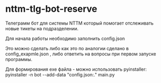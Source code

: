 # nttm-tlg-bot-reserve
Телеграмм бот для системы NTTM который помогает отслеживать новые тикеты на подразделении.

Для начала работы необходимо заполнить config.json

Это можно сделать либо как это по аналогии сделано в config_exapmle.json , либо 
 ответить на вопросы при первом запуске программы.
 
Для формирования exe файла - можно использовать pyinstaller:
pyinstaller -n bot --add-data "config.json:." main.py
